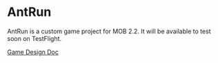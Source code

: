 # AntRun

AntRun is a custom game project for MOB 2.2. It will be available to test soon on TestFlight. 

[Game Design Doc](https://docs.google.com/document/d/1wd3bzyeiU9SzJ8-8ucmQNNUCXI1GqQMQ_tK6b5aOSpI/edit?usp=sharing)
